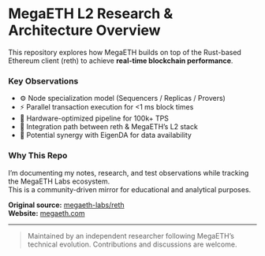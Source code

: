 # MegaETH L2 Research & Architecture Overview

This repository explores how MegaETH builds on top of the Rust-based Ethereum client (reth)
to achieve **real-time blockchain performance**.

### Key Observations
- ⚙️ Node specialization model (Sequencers / Replicas / Provers)
- ⚡ Parallel transaction execution for <1 ms block times
- 🧠 Hardware-optimized pipeline for 100k+ TPS
- 🔗 Integration path between reth & MegaETH’s L2 stack
- 🧩 Potential synergy with EigenDA for data availability

### Why This Repo
I’m documenting my notes, research, and test observations while tracking the MegaETH Labs ecosystem.  
This is a community-driven mirror for educational and analytical purposes.

**Original source:** [megaeth-labs/reth](https://github.com/megaeth-labs/reth)  
**Website:** [megaeth.com](https://www.megaeth.com/research)

---

> Maintained by an independent researcher following MegaETH’s technical evolution.
> Contributions and discussions are welcome.
